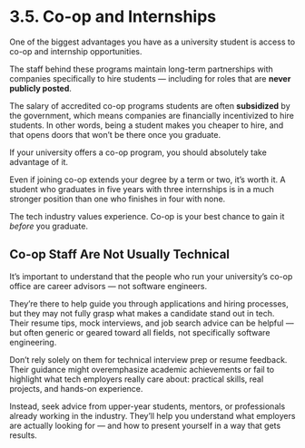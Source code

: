 # 3.5. Co-op and Internships

One of the biggest advantages you have as a university student is access to co-op and internship opportunities.

The staff behind these programs maintain long-term partnerships with companies specifically to hire students — including for roles that are **never publicly posted**.

The salary of accredited co-op programs students are often **subsidized** by the government, which means companies are financially incentivized to hire students. In other words, being a student makes you cheaper to hire, and that opens doors that won’t be there once you graduate.

If your university offers a co-op program, you should absolutely take advantage of it.

Even if joining co-op extends your degree by a term or two, it’s worth it. A student who graduates in five years with three internships is in a much stronger position than one who finishes in four with none.

The tech industry values experience. Co-op is your best chance to gain it _before_ you graduate.

## Co-op Staff Are Not Usually Technical

It’s important to understand that the people who run your university’s co-op office are career advisors — not software engineers.

They’re there to help guide you through applications and hiring processes, but they may not fully grasp what makes a candidate stand out in tech. Their resume tips, mock interviews, and job search advice can be helpful — but often generic or geared toward all fields, not specifically software engineering.

Don’t rely solely on them for technical interview prep or resume feedback. Their guidance might overemphasize academic achievements or fail to highlight what tech employers really care about: practical skills, real projects, and hands-on experience.

Instead, seek advice from upper-year students, mentors, or professionals already working in the industry. They’ll help you understand what employers are actually looking for — and how to present yourself in a way that gets results.

